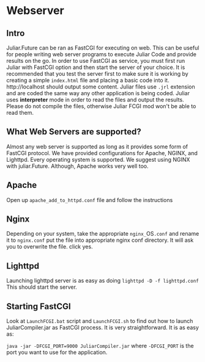 # Webserver

## Intro
Juliar.Future can be ran as FastCGI for executing on web. This can be useful for people writing web server programs to execute Juliar Code and provide results on the go.
In order to use FastCGI as service, you must first run Juliar with FastCGI option and then start the server of your choice.
It is recommended that you test the server first to make sure it is working by creating a simple `index.html` file and
placing a basic code into it. http://localhost should output some content. Juliar files use `.jrl` extension
and are coded the same way any other application is being coded. Juliar uses **interpreter** mode in order to
read the files and output the results. Please do not compile the files, otherwise Juliar FCGI mod won't be able
to read them.

## What Web Servers are supported?
Almost any web server is supported as long as it provides some form of FastCGI protocol.
We have provided configurations for Apache, NGINX, and Lighttpd. Every operating system is supported.
We suggest using NGINX with juliar.Future. Although, Apache works very well too.

## Apache
Open up `apache_add_to_httpd.conf` file and follow the instructions

## Nginx
Depending on your system, take the appropriate `nginx_`OS`.conf`
and rename it to `nginx.conf` put the file into appropriate nginx conf
directory. It will ask you to overwrite the file. click yes.

## Lighttpd
Launching lighttpd server is as easy as doing
`lighttpd -D -f lighttpd.conf`
This should start the server.

## Starting FastCGI
Look at `LaunchFCGI.bat` script and `LaunchFCGI.sh` to find out how
to launch JuliarCompiler.jar as FastCGI process. It is very straightforward.
It is as easy as:

`
java -jar -DFCGI_PORT=9000 JuliarCompiler.jar
`
where `-DFCGI_PORT` is the port you want to use for the application.
